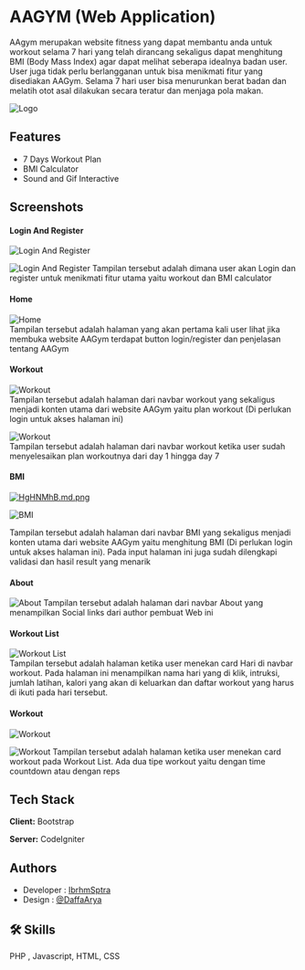 
# AAGYM (Web Application)

AAgym merupakan website fitness yang dapat membantu anda untuk workout selama 7 hari yang telah dirancang sekaligus dapat menghitung BMI (Body Mass Index) agar dapat melihat seberapa idealnya badan user. User juga tidak perlu berlangganan untuk bisa menikmati fitur yang disediakan AAGym. Selama 7 hari user bisa menurunkan berat badan dan melatih otot asal dilakukan secara teratur dan menjaga pola makan.



![Logo](https://i.postimg.cc/q7czvqKS/logo.png)


## Features

- 7 Days Workout Plan
- BMI Calculator
- Sound and Gif Interactive



## Screenshots

#### Login And Register
![Login And Register](https://i.postimg.cc/pLpxgjpZ/Login.png)

![Login And Register](https://i.postimg.cc/d1W5Ph72/Register.png)
Tampilan tersebut adalah dimana user akan Login dan register untuk menikmati fitur utama yaitu workout dan BMI calculator

#### Home
![Home](https://i.postimg.cc/WzkYG230/Outer-Home.png)<br />
Tampilan tersebut adalah halaman yang akan pertama kali user lihat jika membuka website AAGym terdapat button login/register dan penjelasan tentang AAGym

#### Workout
![Workout](https://i.postimg.cc/y8kgvkBq/Outer-Workout.png)<br />
Tampilan tersebut adalah halaman dari navbar workout yang sekaligus menjadi konten utama dari website AAGym yaitu plan workout (Di perlukan login untuk akses halaman ini)

![Workout](https://i.postimg.cc/Hx2XFRhF/Outer-Workout-FINISHED.png)<br />
Tampilan tersebut adalah halaman dari navbar workout ketika user sudah menyelesaikan plan workoutnya dari day 1 hingga day 7

#### BMI
[![HgHNMhB.md.png](https://iili.io/HgHNMhB.md.png)](https://freeimage.host/i/HgHNMhB)

![BMI](https://i.postimg.cc/FzbS0qjT/BMI-result.png)

Tampilan tersebut adalah halaman dari navbar BMI yang sekaligus menjadi konten utama dari website AAGym yaitu menghitung BMI (Di perlukan login untuk akses halaman ini). Pada input halaman ini juga sudah dilengkapi validasi dan hasil result yang menarik

#### About
![About](https://i.postimg.cc/855zPYC2/Outer-About.png)
Tampilan tersebut adalah halaman dari navbar About yang menampilkan Social links dari author pembuat Web ini

#### Workout List
![Workout List](https://i.postimg.cc/T1v2q306/Inner-List-Workout.png)<br />
Tampilan tersebut adalah halaman ketika user menekan card Hari di navbar workout. Pada halaman ini menampilkan nama hari yang di klik, intruksi, jumlah latihan, kalori yang akan di keluarkan dan daftar workout yang harus di ikuti pada hari tersebut.

#### Workout
![Workout](https://i.postimg.cc/PJV3nP7G/Inner-Workout-With-Time.png)

![Workout](https://i.postimg.cc/9M8trsYZ/Inner-Workout-With-Reps.png)
Tampilan tersebut adalah halaman ketika user menekan card workout pada Workout List. Ada dua tipe workout yaitu dengan time countdown atau dengan reps


## Tech Stack

**Client:** Bootstrap

**Server:** CodeIgniter


## Authors

- Developer : [IbrhmSptra](https://www.github.com/IbrhmSptra)
- Design : [@DaffaArya](https://www.instagram.com/daffa_rya/)


## 🛠 Skills
PHP , Javascript, HTML, CSS
